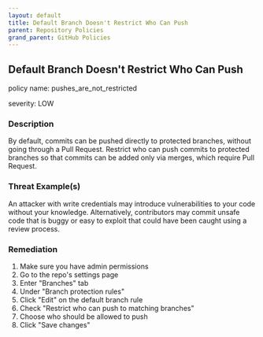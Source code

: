 ```yaml
---
layout: default
title: Default Branch Doesn't Restrict Who Can Push
parent: Repository Policies
grand_parent: GitHub Policies
---
```



## Default Branch Doesn't Restrict Who Can Push
policy name: pushes_are_not_restricted

severity: LOW

### Description
By default, commits can be pushed directly to protected branches, without going through a Pull Request. Restrict who can push commits to protected branches so that commits can be added only via merges, which require Pull Request.

### Threat Example(s)
An attacker with write credentials may introduce vulnerabilities to your code without your knowledge. Alternatively, contributors may commit unsafe code that is buggy or easy to exploit that could have been caught using a review process.



### Remediation
1. Make sure you have admin permissions
2. Go to the repo's settings page
3. Enter "Branches" tab
4. Under "Branch protection rules"
5. Click "Edit" on the default branch rule
6. Check "Restrict who can push to matching branches"
7. Choose who should be allowed to push
8. Click "Save changes"



